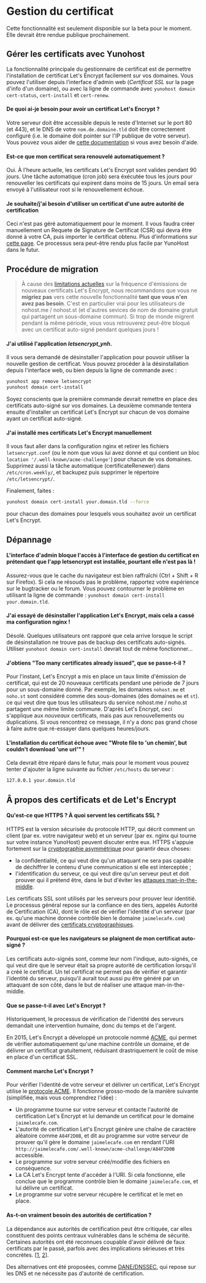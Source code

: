 
Gestion du certificat
======================

<div class="alert alert-danger">Cette fonctionnalité est seulement disponible sur la beta pour le moment. Elle devrait être rendue publique prochainement.</div>

Gérer les certificats avec Yunohost
-----------------------------------

La fonctionnalité principale du gestionnaire de certificat est de permettre l'installation
de certificat Let's Encrypt facilement sur vos domaines. Vous pouvez l'utiliser depuis
l'interface d'admin web (*Certificat SSL* sur la page d'info d'un domaine), ou avec
la ligne de commande avec `yunohost domain cert-status`, `cert-install` et `cert-renew`.

#### De quoi ai-je besoin pour avoir un certificat Let's Encrypt ?

Votre serveur doit être accessible depuis le reste d'Internet sur le port 80 (et 443),
et le DNS de votre `nom.de.domaine.tld` doit être correctement configuré (i.e. le 
domaine doit pointer sur l'IP publique de votre serveur). Vous pouvez vous aider
de [cette documentation](diagnostic_fr) si vous avez besoin d'aide.

#### Est-ce que mon certificat sera renouvelé automatiquement ?

Oui. À l'heure actuelle, les certificats Let's Encrypt sont valides pendant 90 jours.
Une tâche automatique (cron job) sera éxécutée tous les jours pour renouveller les certificats
qui expirent dans moins de 15 jours. Un email sera envoyé à l'utilisateur root si le
renouvellement échoue.

#### Je souhaite/j'ai besoin d'utiliser un certificat d'une autre autorité de certification

Ceci n'est pas géré automatiquement pour le moment. Il vous faudra créer manuellement
un Requete de Signature de Certificat (CSR) qui devra être donné à votre CA, puis importer
le certificat obtenu. Plus d'informations sur [cette page](certificate_fr). Ce processus sera
peut-être rendu plus facile par YunoHost dans le futur.

Procédure de migration
--------------------

> À cause des [limitations actuelles](https://letsencrypt.org/docs/rate-limits/)
sur la fréquence d'émissions de nouveaux certificats Let's Encrypt, nous recommandons que
vous ne **migriez pas** vers cette nouvelle fonctionnalité **tant que vous n'en avez pas besoin**.
C'est en particulier vrai pour les utilisateurs de nohost.me / nohost.st (et d'autres sevices de
nom de domaine gratuit qui partagent un sous-domaine commun). Si trop de monde migrent 
pendant la même période, vous vous retrouverez peut-être bloqué avec un certificat auto-signé
pendant quelques jours !

#### J'ai utilisé l'application *letsencrypt_ynh*.

Il vous sera demandé de désinstaller l'application pour pouvoir utiliser la nouvelle gestion
de certificat. Vous pouvez procéder à la désinstallation depuis l'interface web, ou bien depuis
la ligne de commande avec :

```bash
yunohost app remove letsencrypt
yunohost domain cert-install
```

Soyez conscients que la première commande devrait remettre en place des certificats
auto-signé sur vos domaines. La deuxième commande tentera ensuite d'installer un certificat
Let's Encrypt sur chacun de vos domaine ayant un certificat auto-signé.

#### J'ai installé mes certificats Let's Encrypt manuellement

Il vous faut aller dans la configuration nginx et retirer les fichiers  `letsencrypt.conf` (ou le nom que
vous lui avez donné et qui contient un bloc `location '/.well-known/acme-challenge'`) pour chacun
de vos domaines. Supprimez aussi la tâche automatique (certificateRenewer) dans `/etc/cron.weekly/`, 
et backupez puis supprimer le répertoire `/etc/letsencrypt/`.

Finalement, faites :

```bash
yunohost domain cert-install your.domain.tld --force
```

pour chacun des domaines pour lesquels vous souhaitez avoir un certificat Let's Encrypt.

Dépannage
---------------

#### L'interface d'admin bloque l'accès à l'interface de gestion du certificat en prétendant que l'app letsencrypt est installée, pourtant elle n'est pas là !

Assurez-vous que le cache du navigateur est bien raffraîchi (Ctrl + Shift + R sur Firefox).
Si cela ne résouds pas le problème, rapportez votre expérience sur le bugtracker ou le forum.
Vous pouvez contourner le problème en utilisant la ligne de commande : 
`yunohost domain cert-install your.domain.tld`.

#### J'ai essayé de désinstaller l'application Let's Encrypt, mais cela a cassé ma configuration nginx !

Désolé. Quelques utilisateurs ont rapporé que cela arrive lorsque le script de désinstallation ne trouve pas
de backup des certificats auto-signés. Utiliser `yunohost domain cert-install` devrait tout de même fonctionner...

#### J'obtiens "Too many certificates already issued", que se passe-t-il ?

Pour l'instant, Let's Encrypt a mis en place un taux limite d'émission de certificat, qui
est de 20 nouveaux certificats pendant une période de 7 jours pour un sous-domaine donné.
Par exemple, les domaines `nohost.me` et `noho.st` sont considéré comme des sous-domaines 
(des domaines `me` et `st`). ce qui veut dire que tous les utilisateurs du service nohost.me / noho.st
partagent une même limite commune. D'après Let's Encrypt, ceci s'applique aux *nouveaux* certificats,
mais pas aux renouvellements ou duplications. Si vous rencontrez ce message, il n'y a donc pas grand
chose à faire autre que ré-essayer dans quelques heures/jours.

#### L'installation du certificat échoue avec "Wrote file to 'un chemin', but couldn't download 'une url'" !

Cela devrait être réparé dans le futur, mais pour le moment vous pouvez tenter d'ajouter la ligne suivante
au fichier `/etc/hosts` du serveur :

```bash
127.0.0.1 your.domain.tld
```

Â propos des certificats et de Let's Encrypt
------------------------------------

#### Qu'est-ce que HTTPS ? À quoi servent les certificats SSL ?

HTTPS est la version sécurisée du protocole HTTP, qui décrit comment un client
(par ex. votre navigateur web) et un serveur (par ex. nginx qui tourne sur votre instance
YunoHost) peuvent discuter entre eux. HTTPS s'appuie fortement sur la [cryptographie
asymmétrique](https://en.wikipedia.org/wiki/Public-key_cryptography) pour garantir 
deux choses:
- la confidentialité, ce qui veut dire qu'un attaquant ne sera pas capable de déchiffrer le contenu d'une communication si elle est interceptée ;
- l'identification du serveur, ce qui veut dire qu'un serveur peut et doit prouver qui il prétend être, dans le but d'éviter les [attaques man-in-the-middle](https://en.wikipedia.org/wiki/Man-in-the-middle_attack).

Les certificats SSL sont utilisés par les serveurs pour prouver leur identitié.
Le processus général repose sur la confiance en des tiers, appelés Autorité
de Certification (CA), dont le rôle est de vérifier l'identité d'un serveur (par ex.
qu'une machine donnée contrôle bien le domaine `jaimelecafe.com`) avant
de délivrer des [certificats cryptographiques](https://en.wikipedia.org/wiki/Public_key_certificate).

#### Pourquoi est-ce que les navigateurs se plaignent de mon certificat auto-signé ?

Les certificats auto-signés sont, comme leur nom l'indique, auto-signés, ce qui veut
dire que le serveur était sa propre autorité de certification lorsqu'il a créé le certificat.
Un tel certificat ne permet pas de vérifier et garantir l'identité du serveur, puisqu'il
aurait tout aussi pu être généré par un attaquant de son côté, dans le but de réaliser
une attaque man-in-the-middle.

#### Que se passe-t-il avec Let's Encrypt ?

Historiquement, le processus de vérification de l'identité des serveurs demandait une
intervention humaine, donc du temps et de l'argent.

En 2015, Let's Encrypt a développé un protocole nommé 
[ACME](https://en.wikipedia.org/wiki/Automated_Certificate_Management_Environment),
qui permet de vérifier automatiquement qu'une machine contrôle un domaine, et de
délivrer un certificat gratuitement, réduisant drastriquement le coût de mise en place
d'un certificat SSL.

#### Comment marche Let's Encrypt ?

Pour vérifier l'identité de votre serveur et délivrer un certificat, Let's Encrypt utilise
le [protocole ACME](https://en.wikipedia.org/wiki/Automated_Certificate_Management_Environment).
Il fonctionne grosso-modo de la manière suivante (simplifiée, mais vous comprendrez l'idée) :
- Un programme tourne sur votre serveur et contacte l'autorité de certification Let's Encrypt et
  lui demande un certificat pour le domaine `jaimelecafe.com`.
- L'autorité de certification Let's Encrypt génère une chaîne de caractère aléatoire comme `A84F2D0B`, et
  dit au programme sur votre serveur de prouver qu'il gère le domaine `jaimelecafe.com` en rendant l'URI 
  `http://jaimelecafe.com/.well-known/acme-challenge/A84F2D0B` accessible.
- Le programme sur votre serveur créé/modifie des fichiers en conséquence.
- La CA Let's Encrypt tente d'accéder à l'URI. Si cela fonctionne, elle conclue que le programme contròle
  bien le domaine `jaimelecafe.com`, et lui délivre un certificat.
- Le programme sur votre serveur récupère le certificat et le met en place.

#### As-t-on vraiment besoin des autorités de certification ?

La dépendance aux autorités de certification peut être critiquée, car elles constituent des points centraux
vulnérables dans le schéma de sécurité. Certaines autorités ont été reconnues coupable d'avoir délivré
de faux certificats par le passé, parfois avec des implications sérieuses et très concrètes.
[[1](http://www.darkreading.com/endpoint/authentication/fake-google-digital-certificates-found-and-confiscated/d/d-id/1297165),
[2](https://reflets.info/microsoft-et-ben-ali-wikileaks-confirme-les-soupcons-d-une-aide-pour-la-surveillance-des-citoyens-tunisiens/)].

Des alternatives ont été proposées, comme [DANE/DNSSEC](https://en.wikipedia.org/wiki/DNS-based_Authentication_of_Named_Entities), 
qui repose sur les DNS et ne nécessite pas d'autorité de certification.


